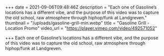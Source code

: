 +++
date = 2021-09-06T09:48:46Z
description = "Each one of Gasoline’s locations has a different vibe, and the purpose of this video was to capture the old school, raw atmosphere through hiphop/funk at Landgreven."
thumbnail = "/uploads/gasoline-grill-min.webp"
title = "Gasoline Grill - Location Promo"
video_url = "https://player.vimeo.com/video/492571052"

+++
Each one of Gasoline’s locations has a different vibe, and the purpose of this video was to capture the old school, raw atmosphere through hiphop/funk at Landgreven.